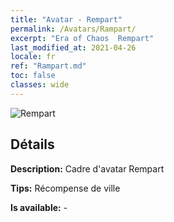 ```yaml
---
title: "Avatar - Rempart"
permalink: /Avatars/Rampart/
excerpt: "Era of Chaos  Rempart"
last_modified_at: 2021-04-26
locale: fr
ref: "Rampart.md"
toc: false
classes: wide
---
```

 ![Rempart](/images/a/avatarFrame_12.png)

## Détails

 **Description:** Cadre d'avatar Rempart 

 **Tips:** Récompense de ville 

 **Is available:**  - 

